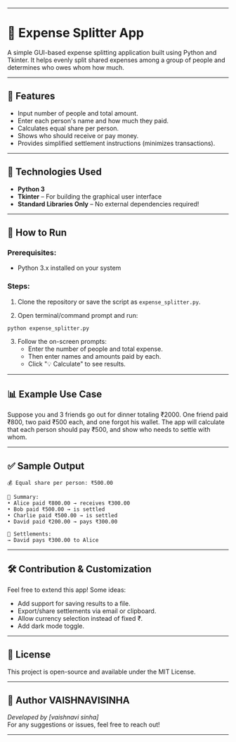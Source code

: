 
---

# 💸 Expense Splitter App

A simple GUI-based expense splitting application built using Python and Tkinter. It helps evenly split shared expenses among a group of people and determines who owes whom how much.

---

## 📌 Features

- Input number of people and total amount.
- Enter each person's name and how much they paid.
- Calculates equal share per person.
- Shows who should receive or pay money.
- Provides simplified settlement instructions (minimizes transactions).

---

## 🧰 Technologies Used

- **Python 3**
- **Tkinter** – For building the graphical user interface
- **Standard Libraries Only** – No external dependencies required!

---

## 🚀 How to Run

### Prerequisites:
- Python 3.x installed on your system

### Steps:

1. Clone the repository or save the script as `expense_splitter.py`.

2. Open terminal/command prompt and run:

```bash
python expense_splitter.py
```

3. Follow the on-screen prompts:
   - Enter the number of people and total expense.
   - Then enter names and amounts paid by each.
   - Click "💡 Calculate" to see results.

---

## 📊 Example Use Case

Suppose you and 3 friends go out for dinner totaling ₹2000. One friend paid ₹800, two paid ₹500 each, and one forgot his wallet. The app will calculate that each person should pay ₹500, and show who needs to settle with whom.

---

## ✅ Sample Output

```
💰 Equal share per person: ₹500.00

📄 Summary:
• Alice paid ₹800.00 → receives ₹300.00
• Bob paid ₹500.00 → is settled
• Charlie paid ₹500.00 → is settled
• David paid ₹200.00 → pays ₹300.00

🤝 Settlements:
→ David pays ₹300.00 to Alice
```

---

## 🛠️ Contribution & Customization

Feel free to extend this app! Some ideas:

- Add support for saving results to a file.
- Export/share settlements via email or clipboard.
- Allow currency selection instead of fixed ₹.
- Add dark mode toggle.

---

## 📄 License

This project is open-source and available under the MIT License.

---

## 👤 Author VAISHNAVISINHA

*Developed by [vaishnavi sinha]*  
For any suggestions or issues, feel free to reach out!

---



